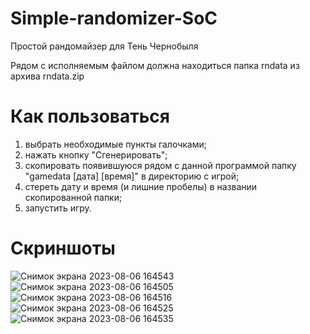 
# Simple-randomizer-SoC
Простой рандомайзер для Тень Чернобыля

Рядом с исполняемым файлом должна находиться папка rndata из архива rndata.zip

# Как пользоваться

1. выбрать необходимые пункты галочками;
2. нажать кнопку "Сгенерировать";
3. скопировать появившуюся рядом с данной программой папку "gamedata [дата] [время]" в директорию с игрой;
4. стереть дату и время (и лишние пробелы) в названии скопированной папки;
5. запустить игру.

# Скриншоты

![Снимок экрана 2023-08-06 164543](https://github.com/ned0emo/Simple-randomizer-SoC/assets/65717758/0af4439f-88c1-49ec-a164-51450c397cd8)
![Снимок экрана 2023-08-06 164505](https://github.com/ned0emo/Simple-randomizer-SoC/assets/65717758/82ec5d34-fe4d-474a-abf3-6452fd5ce3de)
![Снимок экрана 2023-08-06 164516](https://github.com/ned0emo/Simple-randomizer-SoC/assets/65717758/7245afb5-9280-46aa-a7f8-58aeb31e87ba)
![Снимок экрана 2023-08-06 164525](https://github.com/ned0emo/Simple-randomizer-SoC/assets/65717758/ca3d3d17-c55f-44c8-9ba7-e8de50fe48bb)
![Снимок экрана 2023-08-06 164535](https://github.com/ned0emo/Simple-randomizer-SoC/assets/65717758/24ca3cc1-6508-498d-9141-35dea1790fda)
